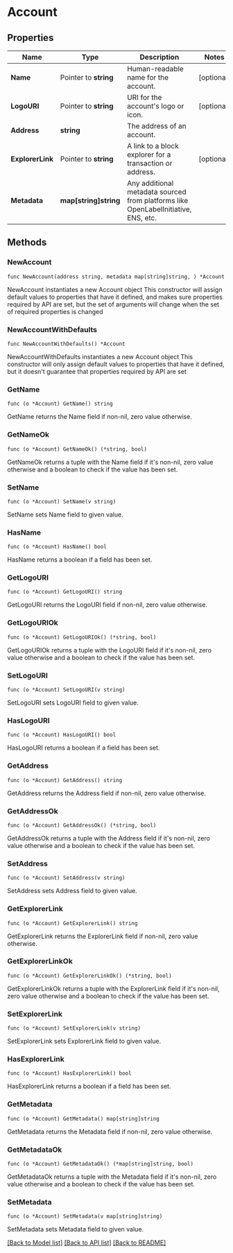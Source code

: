 # Account

## Properties

Name | Type | Description | Notes
------------ | ------------- | ------------- | -------------
**Name** | Pointer to **string** | Human-readable name for the account. | [optional] 
**LogoURI** | Pointer to **string** | URI for the account&#39;s logo or icon. | [optional] 
**Address** | **string** | The address of an account. | 
**ExplorerLink** | Pointer to **string** | A link to a block explorer for a transaction or address. | [optional] 
**Metadata** | **map[string]string** | Any additional metadata sourced from platforms like OpenLabelInitiative, ENS, etc. | 

## Methods

### NewAccount

`func NewAccount(address string, metadata map[string]string, ) *Account`

NewAccount instantiates a new Account object
This constructor will assign default values to properties that have it defined,
and makes sure properties required by API are set, but the set of arguments
will change when the set of required properties is changed

### NewAccountWithDefaults

`func NewAccountWithDefaults() *Account`

NewAccountWithDefaults instantiates a new Account object
This constructor will only assign default values to properties that have it defined,
but it doesn't guarantee that properties required by API are set

### GetName

`func (o *Account) GetName() string`

GetName returns the Name field if non-nil, zero value otherwise.

### GetNameOk

`func (o *Account) GetNameOk() (*string, bool)`

GetNameOk returns a tuple with the Name field if it's non-nil, zero value otherwise
and a boolean to check if the value has been set.

### SetName

`func (o *Account) SetName(v string)`

SetName sets Name field to given value.

### HasName

`func (o *Account) HasName() bool`

HasName returns a boolean if a field has been set.

### GetLogoURI

`func (o *Account) GetLogoURI() string`

GetLogoURI returns the LogoURI field if non-nil, zero value otherwise.

### GetLogoURIOk

`func (o *Account) GetLogoURIOk() (*string, bool)`

GetLogoURIOk returns a tuple with the LogoURI field if it's non-nil, zero value otherwise
and a boolean to check if the value has been set.

### SetLogoURI

`func (o *Account) SetLogoURI(v string)`

SetLogoURI sets LogoURI field to given value.

### HasLogoURI

`func (o *Account) HasLogoURI() bool`

HasLogoURI returns a boolean if a field has been set.

### GetAddress

`func (o *Account) GetAddress() string`

GetAddress returns the Address field if non-nil, zero value otherwise.

### GetAddressOk

`func (o *Account) GetAddressOk() (*string, bool)`

GetAddressOk returns a tuple with the Address field if it's non-nil, zero value otherwise
and a boolean to check if the value has been set.

### SetAddress

`func (o *Account) SetAddress(v string)`

SetAddress sets Address field to given value.


### GetExplorerLink

`func (o *Account) GetExplorerLink() string`

GetExplorerLink returns the ExplorerLink field if non-nil, zero value otherwise.

### GetExplorerLinkOk

`func (o *Account) GetExplorerLinkOk() (*string, bool)`

GetExplorerLinkOk returns a tuple with the ExplorerLink field if it's non-nil, zero value otherwise
and a boolean to check if the value has been set.

### SetExplorerLink

`func (o *Account) SetExplorerLink(v string)`

SetExplorerLink sets ExplorerLink field to given value.

### HasExplorerLink

`func (o *Account) HasExplorerLink() bool`

HasExplorerLink returns a boolean if a field has been set.

### GetMetadata

`func (o *Account) GetMetadata() map[string]string`

GetMetadata returns the Metadata field if non-nil, zero value otherwise.

### GetMetadataOk

`func (o *Account) GetMetadataOk() (*map[string]string, bool)`

GetMetadataOk returns a tuple with the Metadata field if it's non-nil, zero value otherwise
and a boolean to check if the value has been set.

### SetMetadata

`func (o *Account) SetMetadata(v map[string]string)`

SetMetadata sets Metadata field to given value.



[[Back to Model list]](../README.md#documentation-for-models) [[Back to API list]](../README.md#documentation-for-api-endpoints) [[Back to README]](../README.md)


